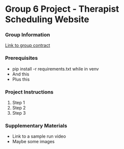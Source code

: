 # Group 6 Project - Therapist Scheduling Website

### Group Information
[Link to group contract](https://umbc-my.sharepoint.com/:w:/g/personal/mrussel1_umbc_edu/EbrDh9VaGJ1KpzRm5UGjCZIBD7JfHpLR_xbqjxxnr4kjiw?e=loyWif)

### Prerequisites
- pip install -r requirements.txt while in venv
- And this
- Plus this

### Project Instructions
1. Step 1
2. Step 2
3. Step 3

### Supplementary Materials
- Link to a sample run video
- Maybe some images 